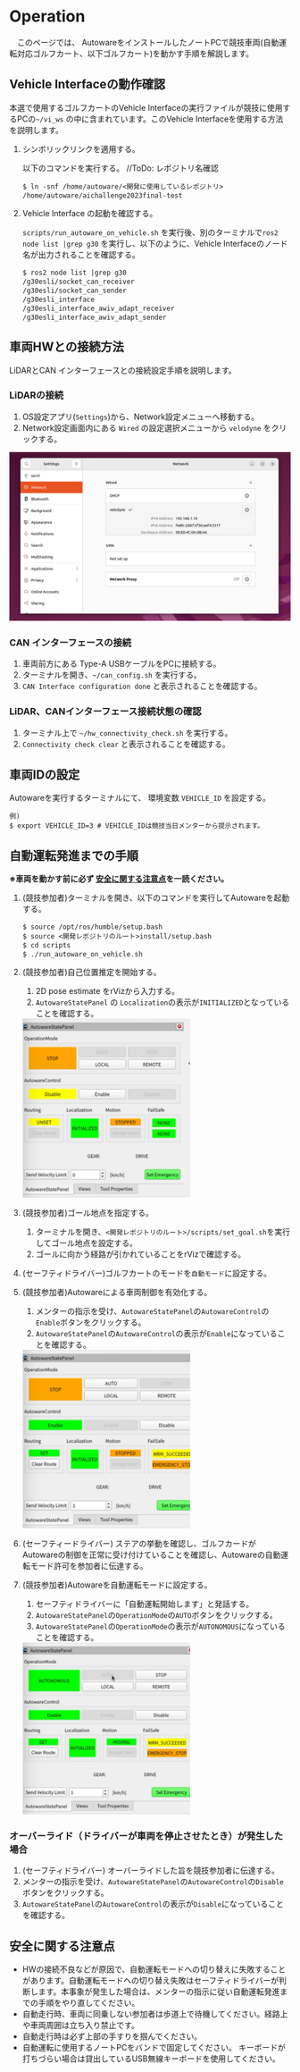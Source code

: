 # Operation

&emsp;このページでは、 AutowareをインストールしたノートPCで競技車両(自動運転対応ゴルフカート、以下ゴルフカート)を動かす手順を解説します。

## Vehicle Interfaceの動作確認

本選で使用するゴルフカートのVehicle Interfaceの実行ファイルが競技に使用するPCの`~/vi_ws` の中に含まれています。このVehicle Interfaceを使用する方法を説明します。

1. シンボリックリンクを適用する。

    以下のコマンドを実行する。 //ToDo: レポジトリ名確認
    ```
    $ ln -snf /home/autoware/<開発に使用しているレポジトリ> /home/autoware/aichallenge2023final-test
    ```
2. Vehicle Interface の起動を確認する。

    `scripts/run_autoware_on_vehicle.sh` を実行後、別のターミナルで`ros2 node list |grep g30` を実行し、以下のように、Vehicle Interfaceのノード名が出力されることを確認する。

    ```
    $ ros2 node list |grep g30
    /g30esli/socket_can_receiver
    /g30esli/socket_can_sender
    /g30esli_interface
    /g30esli_interface_awiv_adapt_receiver
    /g30esli_interface_awiv_adapt_sender
    ```


## 車両HWとの接続方法

LiDARとCAN インターフェースとの接続設定手順を説明します。

### LiDARの接続

1. OS設定アプリ(`Settings`)から、Network設定メニューへ移動する。
2. Network設定画面内にある `Wired` の設定選択メニューから `velodyne` をクリックする。
<img src="../images/operation/velo_network_setting.png" alt="Velodyne Network Setting">

### CAN インターフェースの接続

1. 車両前方にある Type-A USBケーブルをPCに接続する。
2. ターミナルを開き、`~/can_config.sh` を実行する。
3. `CAN Interface configuration done` と表示されることを確認する。

### LiDAR、CANインターフェース接続状態の確認

1. ターミナル上で `~/hw_connectivity_check.sh` を実行する。
2. `Connectivity check clear` と表示されることを確認する。

## 車両IDの設定

Autowareを実行するターミナルにて、 環境変数 `VEHICLE_ID` を設定する。
```
例)
$ export VEHICLE_ID=3 # VEHICLE_IDは競技当日メンターから提示されます。
```

## 自動運転発進までの手順

**※車両を動かす前に必ず [安全に関する注意点](#安全に関する注意点)を一読ください。**

1. (競技参加者)ターミナルを開き、以下のコマンドを実行してAutowareを起動する。
    ```
    $ source /opt/ros/humble/setup.bash
    $ source <開発レポジトリのルート>install/setup.bash
    $ cd scripts
    $ ./run_autoware_on_vehicle.sh
    ```

2. (競技参加者)自己位置推定を開始する。
   1. 2D pose estimate をrVizから入力する。
   2. `AutowareStatePanel` の `Localization`の表示が`INITIALIZED`となっていることを確認する。
   <img src="../images/operation/loc_initialized.png" alt="Localization INITIALIZED State" width="300">

3. (競技参加者)ゴール地点を指定する。
   1. ターミナルを開き、`<開発レポジトリのルート>/scripts/set_goal.sh`を実行してゴール地点を設定する。
   2. ゴールに向かう経路が引かれていることをrVizで確認する。

4. (セーフティドライバー)ゴルフカートのモードを`自動モード`に設定する。

5. (競技参加者)Autowareによる車両制御を有効化する。
   1. メンターの指示を受け、`AutowareStatePanel`の`AutowareControl`の`Enable`ボタンをクリックする。
   2. `AutowareStatePanel`の`AutowareControl`の表示が`Enable`になっていることを確認する。
   <img src="../images/operation/autoware_control_enabled.png" alt="Autoware Control Enabled" width="300">

6. (セーフティードライバー) ステアの挙動を確認し、ゴルフカードがAutowareの制御を正常に受け付けていることを確認し、Autowareの自動運転モード許可を参加者に伝達する。

7. (競技参加者)Autowareを自動運転モードに設定する。
   1. セーフティドライバーに「自動運転開始します」と発話する。
   2. `AutowareStatePanel`の`OperationMode`の`AUTO`ボタンをクリックする。
   3. `AutowareStatePanel`の`OperationMode`の表示が`AUTONOMOUS`になっていることを確認する。
   <img src="../images/operation/operation_mode_auto.png" alt="Operation Mode Auto" width="300">

### オーバーライド（ドライバーが車両を停止させたとき）が発生した場合

1. (セーフティドライバー) オーバーライドした旨を競技参加者に伝達する。
2. メンターの指示を受け、`AutowareStatePanel`の`AutowareControl`の`Disable`ボタンをクリックする。
3. `AutowareStatePanel`の`AutowareControl`の表示が`Disable`になっていることを確認する。

## 安全に関する注意点

- HWの接続不良などが原因で、自動運転モードへの切り替えに失敗することがあります。自動運転モードへの切り替え失敗はセーフティドライバーが判断します。本事象が発生した場合は、メンターの指示に従い自動運転発進までの手順をやり直してください。
- 自動走行時、車両に同乗しない参加者は歩道上で待機してください。経路上や車両周囲は立ち入り禁止です。
- 自動走行時は必ず上部の手すりを掴んでください。
- 自動運転に使用するノートPCをバンドで固定してください。 キーボードが打ちづらい場合は貸出しているUSB無線キーボードを使用してください。
